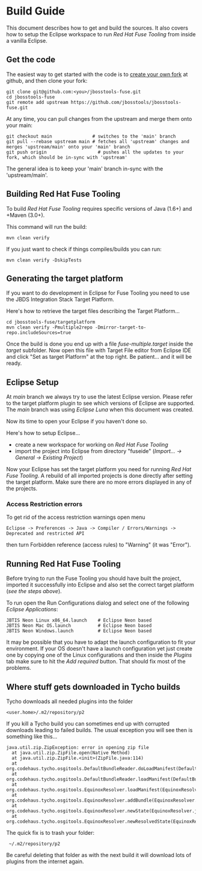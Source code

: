 # Build Guide

This document describes how to get and build the sources. It also covers how to setup the Eclipse workspace to run _Red Hat Fuse Tooling_ from inside a vanilla Eclipse.

## Get the code

The easiest way to get started with the code is to [create your own fork](https://help.github.com/forking/) at github, and then clone your fork:

    git clone git@github.com:<you>/jbosstools-fuse.git
    cd jbosstools-fuse
    git remote add upstream https://github.com/jbosstools/jbosstools-fuse.git

At any time, you can pull changes from the upstream and merge them onto your main:

    git checkout main               # switches to the 'main' branch
    git pull --rebase upstream main # fetches all 'upstream' changes and merges 'upstream/main' onto your 'main' branch
    git push origin                   # pushes all the updates to your fork, which should be in-sync with 'upstream'

The general idea is to keep your 'main' branch in-sync with the 'upstream/main'.

## Building Red Hat Fuse Tooling

To build _Red Hat Fuse Tooling_ requires specific versions of Java (1.6+) and +Maven (3.0+).

This command will run the build:

    mvn clean verify

If you just want to check if things compiles/builds you can run:

    mvn clean verify -DskipTests

## Generating the target platform

If you want to do development in Eclipse for Fuse Tooling you need to use the JBDS Integration Stack Target Platform.

Here's how to retrieve the target files describing the Target Platform...

    cd jbosstools-fuse/targetplatform
    mvn clean verify -Pmultiple2repo -Dmirror-target-to-repo.includeSources=true

Once the build is done you end up with a file *fuse-multiple.target* inside the *target* subfolder. Now open this file with Target File editor from Eclipse IDE and click "Set as target Platform" at the top right. Be patient... and it will be ready.

## Eclipse Setup

At _main_ branch we always try to use the latest Eclipse version. Please refer to the target platform plugin to see which versions of Eclipse are supported. The _main_ branch was using *Eclipse Luna* when this document was created.

Now its time to open your Eclipse if you haven't done so.

Here's how to setup Eclipse...

- create a new workspace for working on _Red Hat Fuse Tooling_
- import the project into Eclipse from directory "fuseide" (_Import... -> General -> Existing Project_)

Now your Eclipse has set the target platform you need for running _Red Hat Fuse Tooling_. A rebuild of all imported projects is done directly after setting the target platform. Make sure there are no more errors displayed in any of the projects.

### Access Restriction errors

To get rid of the access restriction warnings open menu

    Eclipse -> Preferences -> Java -> Compiler / Errors/Warnings -> Deprecated and restricted API

then turn Forbidden reference (access rules) to "Warning" (it was "Error").

## Running Red Hat Fuse Tooling

Before trying to run the Fuse Tooling you should have built the project, imported it successfully into Eclipse and also set the correct target platform (_see the steps above_).

To run open the Run Configurations dialog and select one of the following *Eclipse Applications*:

    JBTIS Neon Linux x86_64.launch    # Eclipse Neon based
    JBTIS Neon Mac OS.launch          # Eclipse Neon based
    JBTIS Neon Windows.launch         # Eclipse Neon based

It may be possible that you have to adapt the launch configuration to fit your environment. If your OS doesn't have a launch configuration yet just create one by copying one of the Linux configurations and then inside the _Plugins_ tab make sure to hit the _Add required_ button. That should fix most of the problems.

## Where stuff gets downloaded in Tycho builds

Tycho downloads all needed plugins into the folder

    <user.home>/.m2/repository/p2

If you kill a Tycho build you can sometimes end up with corrupted downloads leading to failed builds.
The usual exception you will see then is something like this...

    java.util.zip.ZipException: error in opening zip file
      at java.util.zip.ZipFile.open(Native Method)
      at java.util.zip.ZipFile.<init>(ZipFile.java:114)
      at org.codehaus.tycho.osgitools.DefaultBundleReader.doLoadManifest(DefaultBundleReader.java:85)
      at org.codehaus.tycho.osgitools.DefaultBundleReader.loadManifest(DefaultBundleReader.java:47)
      at org.codehaus.tycho.osgitools.EquinoxResolver.loadManifest(EquinoxResolver.java:199)
      at org.codehaus.tycho.osgitools.EquinoxResolver.addBundle(EquinoxResolver.java:175)
      at org.codehaus.tycho.osgitools.EquinoxResolver.newState(EquinoxResolver.java:157)
      at org.codehaus.tycho.osgitools.EquinoxResolver.newResolvedState(EquinoxResolver.java:52)

The quick fix is to trash your folder:

     ~/.m2/repository/p2

Be careful deleting that folder as with the next build it will download lots of plugins from the internet again.
